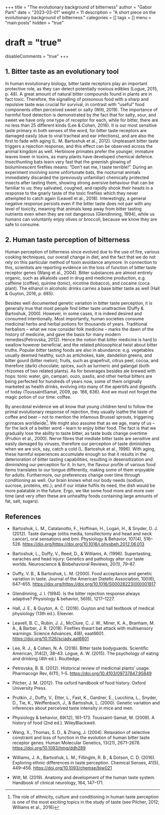 +++
title = "The evolutionary background of bitterness"
author = "Gabor Parti"
date = "2023-03-01"
weight = 11
description = "A short piece on the evolutionary background of bitterness."
categories = []
tags = []
menu = "main:posts"
hidden = "true"
# draft = "true"
disableComments = "true"
+++

## 1. Bitter taste as an evolutionary tool

In human evolutionary biology, bitter taste receptors
play an important protective role, as they can detect
potentially noxious edibles (Logue, 2015, p. 48). A
great amount of natural bitter compounds found in
plants are in fact toxic. Therefore, the signalling of
poisonous food with a sharp and repulsive taste was
crucial for survival, in contrast with “useful” food
components often perceived sweet or salty (Witt,
2019). The importance of harmful food detection
is demonstrated by the fact that for salty, sour, and
sweet we have only one type of receptor for each,
while for bitter, there are no less than 25 different
kinds (Lee & Cohen, 2016). It is our most sensitive
taste primary in both senses of the word, for bitter
taste receptors are damaged easily (due to viral tracheal
and ear infections), and are also the first to fade
with aging (L. M. Bartoshuk et al., 2012). Unpleasant
bitter taste triggers a rejection response, and this
effect can be observed across the animal kingdom as
well. Herbivore primates prefer the younger, immature
leaves lower in toxins, as many plants have developed
chemical defence. Insecthunting
bats learn very fast that the greenish glowing of bioluminescent
fireflies means: “Don’t eat me, I taste terrible!”.
During an experiment involving some unfortunate
bats, the nocturnal animals immediately discarded
the (previously unfamiliar) chemically protected insects
after tasting them, showing strong aversive behaviour
that can be familiar to us: they salivated,
coughed, and rapidly shook their heads in a response
to the gnarly taste of the toxic fireflies which they
never attempted to catch again (Leavell et al., 2018).
Interestingly, a general negative response persists
even if the bitter taste does not pair with any level of
toxicity, meaning that animals keep away from bitter
tasting nutrients even when they are not dangerous
(Glendinning, 1994), while us humans can voluntarily
enjoy olives or broccoli, because we know they
are safe to consume.

## 2. Human taste perception of bitterness

Human perception of bitterness since evolved due to
the use of fire, various cooking techniques, our overall
change in diet, and the fact that we do not rely on
this particular method of toxin avoidance anymore.
In connection to this, scientists are reporting evidence
on the loss of function of bitter taste receptor
genes (Wang et al., 2004). Bitter substances are almost
entirely organic, such as alkaloids used in drug
and medicine production, e.g. caffeine (coffee), quinine
(tonic), nicotine (tobacco), and cocaine (coca
plant). The ethanol in alcoholic drinks carries a base
bitter taste as well (Hall & Guyton, 2016, p. 685).

Besides well documented genetic variation in bitter
taste perception, it is generally true that most people
find bitter taste unattractive (Duffy & Bartoshuk,
2000). However, in some cases, it is indeed desired
and consumed intentionally. Most importantly, human
societies consume medicinal herbs and herbal
potions for thousands of years. Traditional herbalism
– what we now consider folk medicine – marks
the dawn of the history of medicine, and gave the
basis for many modern remedies(Petrovska, 2012).
Hence the notion that bitter medicine is hard to swallow
however beneficial, and the related philosophical
twist about bitter truths. Popular bitter tasting
foods are also in abundance: e.g. vegetables usually
deemed healthy, such as artichokes, kale, dandelion
greens, and bitter gourd (bitter melon); fruits,
such as grapefruit, citrus peel, cocoa, and therefore
(dark) chocolate; spices, such as turmeric and galangal
(both rhizomes of two related plants). As for beverages
besides ale brewed with hops: tonic water,
gin, campari, ouzo, pastis, and other herbal bitters
are being perfected for hundreds of years now, some
of them originally marketed as health drinks, evolving
into many of the apéritifs and digestifs of today
(ToussaintSamat,
2009, pp. 166, 636). And we must
not forget the magic potion of our time: coffee.

By anecdotal evidence we all know that young
children tend to follow the primal evolutionary response
of rejection, they usually loathe the taste of
coffee and beer – not to mention the infamous Brussel
sprouts, triggering grimaces worldwide[^1]. We
might also assume that as we age, many of us –for
the lack of a better word –
learn to enjoy bitter
food. The fact is that we gradually lose the ability to
taste bitter, as taste buds change overtime (Prutkin
et al., 2000). Nerve fibres that mediate bitter taste
are sensitive and easily damaged by viruses, therefore
our perception of taste diminishes when we are
sick, say, catch a cold (L. Bartoshuk et al., 1996).
With aging, these harmful experiences accumulate
enough so that it results in the deterioration of bitter
tasting capabilities, resulting in desensitization
and diminishing our perception for it. In turn, the
flavour profile of various food items translates to
our tongue differently, making some of them enjoyable
for adults. Furthermore, our preferences change
over time through conditioning as well. Our brain
knows what our body needs (sodium, sucrose, proteins,
etc.); and if our intake fulfils its need, the dish
would be more palatable in the future. Ergo, we like
some food more and more over time (and very often
these are unhealthy foods containing large amounts
of fat, salt, sugars).

[^1]: The role of ethnicity, culture and conditioning in human
taste perception is one of the most exciting topics in the study
of taste (see Pilcher, 2012; Williams et al., 2016)

## References

* Bartoshuk, L. M., Catalanotto, F., Hoffman, H., Logan, H., & Snyder, D. J. (2012). Taste damage (otitis
media, tonsillectomy and head and neck cancer), oral sensations and bmi. Physiology & Behavior, 107(4), 516–526. https://doi.org/https://doi.org/10.1016/j.physbeh.2012.06.013

* Bartoshuk, L., Duffy, V., Reed, D., & Williams, A. (1996). Supertasting, earaches and head injury:
Genetics and pathology alter our taste worlds. Neuroscience & Biobehavioral Reviews, 20(1), 79–87.

* Duffy, V. B., & Bartoshuk, L. M. (2000). Food acceptance and genetic variation in taste. Journal of
the American Dietetic Association, 100(6), 647–655. https://doi.org/https://doi.org/10.1016/S00028223(00)001917

* Glendinning, J. I. (1994). Is the bitter rejection response always adaptive? Physiology & behavior, 56(6),
1217–1227. 

* Hall, J. E., & Guyton, A. C. (2016). Guyton and hall textbook of medical physiology (13th ed.). Elsevier.

* Leavell, B. C., Rubin, J. J., McClure, C. J. W., Miner, K. A., Branham, M. A., & Barber, J. R. (2018). Fireflies thwart bat attack with multisensory warnings. Science Advances, 4(8), eaat6601. https://doi.org/10.1126/sciadv.aat6601

* Lee, R. J., & Cohen, N. A. (2016). Bitter taste bodyguards. Scientific American, 314(2), 38–43.
Logue, A. W. (2015). The psychology of eating and drinking (4th ed.). Routledge. 

* Petrovska, B. B. (2012). Historical review of medicinal plants’ usage. Pharmacogn Rev, 6(11), 1–5.
https://doi.org/10.4103/09737847.95849

* Pilcher, J. M. (2012). The oxford handbook of food history.
Oxford University Press.

* Prutkin, J., Duffy, V., Etter, L., Fast, K., Gardner, E., Lucchina, L., Snyder, D., Tie, K., Weiffenbach, J., & Bartoshuk, L. (2000). Genetic variation and inferences about perceived taste intensity in mice and men. 

* Physiology & behavior, 69(12), 161–173. Toussaint-Samat, M. (2009). A history of food (2nd ed.). WileyBlackwell. 

* Wang, X., Thomas, S. D., & Zhang, J. (2004). Relaxation of selective constraint and loss of function
in the evolution of human bitter taste receptor genes. Human Molecular Genetics, 13(21), 2671–2678. https://doi.org/10.1093/hmg/ddh289

* Williams, J. A., Bartoshuk, L. M., Fillingim, R. B., & Dotson, C. D. (2016). Exploring ethnic differences
in taste perception. Chemical Senses, 41(5), 449–456. https://doi.org/10.1093/chemse/bjw021

* Witt, M. (2019). Anatomy and development of the human taste system. Handbook of clinical neurology, 164, 147–171.








